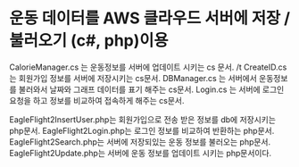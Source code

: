 # 운동 데이터를 AWS 클라우드 서버에 저장 / 불러오기 (c#, php)이용

CalorieManager.cs 는 운동정보를 서버에 업데이트 시키는 cs 문서. /t
CreateID.cs 는 회원가입 정보를 서버에 저장시키는 cs문서.
DBManager.cs 는 서버에서 운동정보를 불러와서 날짜와 그래프 데이터를 표기 해주는 cs문서.
Login.cs 는 서버에 로그인 요청을 하고 정보를 비교하여 접속하게 해주는 cs문서.

EagleFlight2InsertUser.php는 회원가입으로 전송 받은 정보를 db에 저장시키는 php문서.
EagleFlight2Login.php는 로그인 정보를 비교하여 반환하는 php문서.
EagleFlight2Search.php는 서버에 저장되있는 운동 정보를 불러오는 php문서.
EagleFlight2Update.php는 서버에 운동 정보를 업데이트 시키는 php문서이다.
